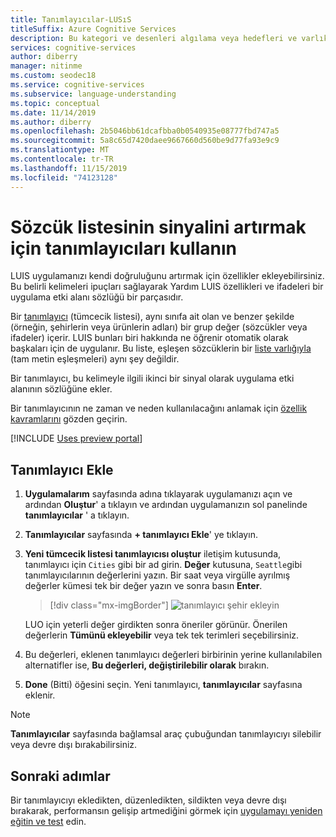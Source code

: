 ```yaml
---
title: Tanımlayıcılar-LUSıS
titleSuffix: Azure Cognitive Services
description: Bu kategori ve desenleri algılama veya hedefleri ve varlıkların tahmin iyileştirebilir uygulama özelliklerini eklemek için Language Understanding (LUIS) kullanın
services: cognitive-services
author: diberry
manager: nitinme
ms.custom: seodec18
ms.service: cognitive-services
ms.subservice: language-understanding
ms.topic: conceptual
ms.date: 11/14/2019
ms.author: diberry
ms.openlocfilehash: 2b5046bb61dcafbba0b0540935e08777fbd747a5
ms.sourcegitcommit: 5a8c65d7420daee9667660d560be9d77fa93e9c9
ms.translationtype: MT
ms.contentlocale: tr-TR
ms.lasthandoff: 11/15/2019
ms.locfileid: "74123128"
---
```

# <a name="use-descriptors-to-boost-signal-of-word-list"></a>Sözcük listesinin sinyalini artırmak için tanımlayıcıları kullanın

LUIS uygulamanızı kendi doğruluğunu artırmak için özellikler ekleyebilirsiniz. Bu belirli kelimeleri ipuçları sağlayarak Yardım LUIS özellikleri ve ifadeleri bir uygulama etki alanı sözlüğü bir parçasıdır. 

Bir [tanımlayıcı](luis-concept-feature.md) (tümcecik listesi), aynı sınıfa ait olan ve benzer şekilde (örneğin, şehirlerin veya ürünlerin adları) bir grup değer (sözcükler veya ifadeler) içerir. LUIS bunları biri hakkında ne öğrenir otomatik olarak başkaları için de uygulanır. Bu liste, eşleşen sözcüklerin bir [liste varlığıyla](reference-entity-list.md) (tam metin eşleşmeleri) aynı şey değildir.

Bir tanımlayıcı, bu kelimeyle ilgili ikinci bir sinyal olarak uygulama etki alanının sözlüğüne ekler.

Bir tanımlayıcının ne zaman ve neden kullanılacağını anlamak için [özellik kavramlarını](luis-concept-feature.md) gözden geçirin. 

[!INCLUDE [Uses preview portal](includes/uses-portal-preview.md)]

## <a name="add-descriptor"></a>Tanımlayıcı Ekle

1. **Uygulamalarım** sayfasında adına tıklayarak uygulamanızı açın ve ardından **Oluştur**' a tıklayın ve ardından uygulamanızın sol panelinde **tanımlayıcılar** ' a tıklayın. 

1. **Tanımlayıcılar** sayfasında **+ tanımlayıcı Ekle**' ye tıklayın. 
 
1. **Yeni tümcecik listesi tanımlayıcısı oluştur** iletişim kutusunda, tanımlayıcı için `Cities` gibi bir ad girin. **Değer** kutusuna, `Seattle`gibi tanımlayıcılarının değerlerini yazın. Bir saat veya virgülle ayrılmış değerler kümesi tek bir değer yazın ve sonra basın **Enter**.

    > [!div class="mx-imgBorder"]
    > ![tanımlayıcı şehir ekleyin](./media/luis-add-features/add-phrase-list-cities.png)

    LUO için yeterli değer girdikten sonra öneriler görünür. Önerilen değerlerin **Tümünü ekleyebilir** veya tek tek terimleri seçebilirsiniz.

1. Bu değerleri, eklenen tanımlayıcı değerleri birbirinin yerine kullanılabilen alternatifler ise, **Bu değerleri, değiştirilebilir olarak** bırakın.

1. **Done** (Bitti) öğesini seçin. Yeni tanımlayıcı, **tanımlayıcılar** sayfasına eklenir.

<a name="edit-phrase-list"></a>
<a name="delete-phrase-list"></a>
<a name="deactivate-phrase-list"></a>

> [!Note]
> **Tanımlayıcılar** sayfasında bağlamsal araç çubuğundan tanımlayıcıyı silebilir veya devre dışı bırakabilirsiniz.

## <a name="next-steps"></a>Sonraki adımlar

Bir tanımlayıcıyı ekledikten, düzenledikten, sildikten veya devre dışı bırakarak, performansın gelişip artmediğini görmek için [uygulamayı yeniden eğitin ve test](luis-interactive-test.md) edin.
